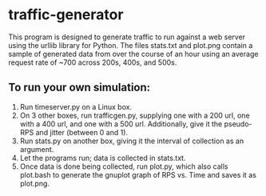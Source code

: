 # traffic-generator

This program is designed to generate traffic to run against a web server using the urllib library for Python. The files stats.txt and plot.png contain a sample of generated data from over the course of an hour using an average request rate of ~700 across 200s, 400s, and 500s.

## To run your own simulation:
1. Run timeserver.py on a Linux box.
2. On 3 other boxes, run trafficgen.py, supplying one with a 200 url, one with a 400 url, and one with a 500 url. Additionally, give it the pseudo-RPS and jitter (between 0 and 1).
3. Run stats.py on another box, giving it the interval of collection as an argument.
4. Let the programs run; data is collected in stats.txt.
5. Once data is done being collected, run plot.py, which also calls plot.bash to generate the gnuplot graph of RPS vs. Time and saves it as plot.png.
